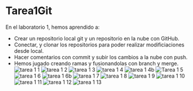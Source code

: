 # Tarea1Git
En el laboratorio 1, hemos aprendido a:
  - Crear un repositorio local git y un repositorio en la nube con GitHub.
  - Conectar, y clonar los repositorios para poder realizar modificiaciones desde local.
  - Hacer comentarios con commit y subir los cambios a la nube con push.
  - Hemos jugado creando ramas y fusionandolas con branch y merge.
![tarea 1 1](https://github.com/JoseManuel2611/Tarea1Git/assets/143111909/d6832fab-ae36-4466-a58a-47d4024b6f32)
![tarea 1 2](https://github.com/JoseManuel2611/Tarea1Git/assets/143111909/841003ab-3cde-4afa-80fb-91d83898bde6)
![tarea 1 3](https://github.com/JoseManuel2611/Tarea1Git/assets/143111909/2bb6b4e3-d06c-4ca5-98f7-d3fffbc79b3c)
![tarea 1 4](https://github.com/JoseManuel2611/Tarea1Git/assets/143111909/ea60a0c1-6fc2-4066-bec4-7d19cef83237)
![tarea 1 4b](https://github.com/JoseManuel2611/Tarea1Git/assets/143111909/4bf95ada-d99b-425c-baf7-e546624d4037)
![Tarea 1 5](https://github.com/JoseManuel2611/Tarea1Git/assets/143111909/75dc6c78-48ad-4ea9-8f66-d6ee5ef22c6e)
![tarea 1 6](https://github.com/JoseManuel2611/Tarea1Git/assets/143111909/99ad42f9-eccf-4abc-8dd9-93ed49662992)
![tarea 1 6b](https://github.com/JoseManuel2611/Tarea1Git/assets/143111909/8590e836-ea89-4028-907e-9f6afdc34b4e)
![tarea 1 7](https://github.com/JoseManuel2611/Tarea1Git/assets/143111909/c67a932c-063c-47ba-8107-9a70f4862cdf)
![tarea 1 8](https://github.com/JoseManuel2611/Tarea1Git/assets/143111909/4c11a160-7918-4100-935d-afe551eeaed3)
![tarea 1 9](https://github.com/JoseManuel2611/Tarea1Git/assets/143111909/9b9eefd9-42c8-4f04-822f-1145d369881e)
![tarea 1 10](https://github.com/JoseManuel2611/Tarea1Git/assets/143111909/5634b6f1-3a54-4626-96f1-0780a201dc85)
![tarea 1 11](https://github.com/JoseManuel2611/Tarea1Git/assets/143111909/33fad370-91cc-45e6-8c83-24460fadc4dc)
![tarea 1 12](https://github.com/JoseManuel2611/Tarea1Git/assets/143111909/86433b51-7951-49cc-a1b3-33c3dc3ac81c)
![tarea 1 13](https://github.com/JoseManuel2611/Tarea1Git/assets/143111909/a0579944-4b64-401d-911c-5bd3b411ff78)


